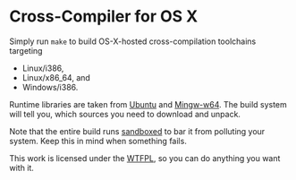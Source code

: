 Cross-Compiler for OS X
=======================

Simply run `make` to build OS-X-hosted cross-compilation toolchains targeting
* Linux/i386,
* Linux/x86_64, and
* Windows/i386.

Runtime libraries are taken from [Ubuntu](http://packages.ubuntu.com) and 
[Mingw-w64](http://mingw-w64.org/). The build system will tell you, which sources you need 
to download and unpack.

Note that the entire build runs 
[sandboxed](https://developer.apple.com/library/mac/documentation/Darwin/Reference/ManPages/man7/sandbox.7.html) 
to bar it from polluting your system. Keep this in mind when something fails.

This work is licensed under the [WTFPL](http://www.wtfpl.net/), so you can do anything you 
want with it.
